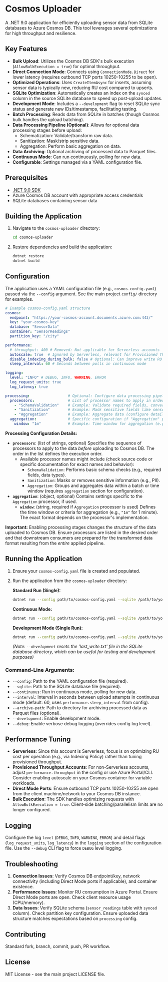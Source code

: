 # Cosmos Uploader

A .NET 9.0 application for efficiently uploading sensor data from SQLite databases to Azure Cosmos DB.
This tool leverages several optimizations for high throughput and resilience.

## Key Features

- **Bulk Upload**: Utilizes the Cosmos DB SDK's bulk execution (`AllowBulkExecution = true`) for optimal throughput.
- **Direct Connection Mode**: Connects using `ConnectionMode.Direct` for lower latency (requires outbound TCP ports 10250-10255 to be open).
- **Optimized Operations**: Uses `CreateItemAsync` for inserts, assuming sensor data is typically new, reducing RU cost compared to upserts.
- **SQLite Optimization**: Automatically creates an index on the `synced` column in the source SQLite database to speed up post-upload updates.
- **Development Mode**: Includes a `--development` flag to reset SQLite sync status and generate new IDs/timestamps, facilitating testing.
- **Batch Processing**: Reads data from SQLite in batches (though Cosmos bulk handles the upload batching).
- **Data Processing Pipeline (Optional)**: Allows for optional data processing stages before upload:
    - Schematization: Validate/transform raw data.
    - Sanitization: Mask/strip sensitive data.
    - Aggregation: Perform basic aggregation on data.
- **Data Archiving**: Optional archiving of processed data to Parquet files.
- **Continuous Mode**: Can run continuously, polling for new data.
- **Configurable**: Settings managed via a YAML configuration file.

## Prerequisites

- [.NET 9.0 SDK](https://dotnet.microsoft.com/download/dotnet/9.0)
- Azure Cosmos DB account with appropriate access credentials
- SQLite databases containing sensor data

## Building the Application

1. Navigate to the `cosmos-uploader` directory:
   ```bash
   cd cosmos-uploader
   ```

2. Restore dependencies and build the application:
   ```bash
   dotnet restore
   dotnet build
   ```

## Configuration

The application uses a YAML configuration file (e.g., `cosmos-config.yaml`) passed via the `--config` argument. See the main project `config/` directory for examples.

```yaml
# Example cosmos-config.yaml structure
cosmos:
  endpoint: "https://your-cosmos-account.documents.azure.com:443/"
  key: "your-cosmos-key"
  database: "SensorData"
  container: "SensorReadings"
  partition_key: "/city"

performance:
  # throughput: 400 # Removed: Not applicable for Serverless accounts
  autoscale: true  # Ignored by Serverless, relevant for Provisioned Throughput
  disable_indexing_during_bulk: false # Optional: Can improve write RU cost but affects reads
  sleep_interval: 60 # Seconds between polls in continuous mode

logging:
  level: "INFO" # DEBUG, INFO, WARNING, ERROR
  log_request_units: true
  log_latency: true

processing:                 # Optional: Configure data processing pipeline
  processors:               # List of processor names to apply in order
    - "SchemaValidation"    # Example: Validate required fields, convert types
    - "Sanitization"        # Example: Mask sensitive fields like sensor_id
    - "Aggregation"         # Example: Aggregate data (configure details below)
  aggregation:              # Specific configuration if "Aggregation" processor is used
    window: "1m"            # Example: Time window for aggregation (e.g., 1 minute)

```

**Processing Configuration Details:**

- **`processors`**: (list of strings, optional) Specifies the sequence of processors to apply to the data *before* uploading to Cosmos DB. The order in the list defines the execution order.
    - Available processor names might include (check source code or specific documentation for exact names and behavior):
        - `SchemaValidation`: Performs basic schema checks (e.g., required fields, data types).
        - `Sanitization`: Masks or removes sensitive information (e.g., PII).
        - `Aggregation`: Groups and aggregates data within a batch or time window (requires `aggregation` section for configuration).
- **`aggregation`**: (object, optional) Contains settings specific to the `Aggregation` processor, if used.
    - **`window`**: (string, required if `Aggregation` processor is used) Defines the time window or criteria for aggregation (e.g., `"1m"` for 1 minute). The exact format depends on the processor's implementation.

**Important:** Enabling processing stages changes the structure of the data uploaded to Cosmos DB. Ensure processors are listed in the desired order and that downstream consumers are prepared for the transformed data format resulting from the *entire* applied pipeline.

## Running the Application

1. Ensure your `cosmos-config.yaml` file is created and populated.
2. Run the application from the `cosmos-uploader` directory:

   **Standard Run (Single):**
   ```bash
   dotnet run --config path/to/cosmos-config.yaml --sqlite /path/to/your/sensor_data.db
   ```

   **Continuous Mode:**
   ```bash
   dotnet run --config path/to/cosmos-config.yaml --sqlite /path/to/your/sensor_data.db --continuous
   ```

   **Development Mode (Single Run):**
   ```bash
   dotnet run --config path/to/cosmos-config.yaml --sqlite /path/to/your/sensor_data.db --development
   ```
   *(Note: `--development` resets the 'last_write.txt' file in the SQLite database directory, which can be useful for testing and development purposes)*

### Command-Line Arguments:
- `--config`: Path to the YAML configuration file (required).
- `--sqlite`: Path to the SQLite database file (required).
- `--continuous`: Run in continuous mode, polling for new data.
- `--interval`: Interval in seconds between upload attempts in continuous mode (default: 60, uses `performance.sleep_interval` from config).
- `--archive-path`: Path to directory for archiving processed data as Parquet files (optional).
- `--development`: Enable development mode.
- `--debug`: Enable verbose debug logging (overrides config log level).

## Performance Tuning

- **Serverless**: Since this account is Serverless, focus is on optimizing RU cost per operation (e.g., via Indexing Policy) rather than tuning provisioned throughput.
- **Provisioned Throughput Accounts**: For non-Serverless accounts, adjust `performance.throughput` in the config or use Azure Portal/CLI. Consider enabling autoscale on your Cosmos container for variable workloads.
- **Direct Mode Ports**: Ensure outbound TCP ports 10250-10255 are open from the client machine/network to your Cosmos DB instance.
- **Bulk Execution**: The SDK handles optimizing requests with `AllowBulkExecution = true`. Client-side batching/parallelism limits are no longer configured.

## Logging

Configure the log `level` (`DEBUG`, `INFO`, `WARNING`, `ERROR`) and detail flags (`log_request_units`, `log_latency`) in the `logging` section of the configuration file. Use the `--debug` CLI flag to force `DEBUG` level logging.

## Troubleshooting

1. **Connection Issues**: Verify Cosmos DB endpoint/key, network connectivity (including Direct Mode ports if applicable), and container existence.
2. **Performance Issues**: Monitor RU consumption in Azure Portal. Ensure Direct Mode ports are open. Check client resource usage (CPU/memory).
3. **Data Issues**: Verify SQLite schema (`sensor_readings` table with `synced` column). Check partition key configuration. Ensure uploaded data structure matches expectations based on `processing` config.

## Contributing

Standard fork, branch, commit, push, PR workflow.

## License

MIT License - see the main project LICENSE file. 